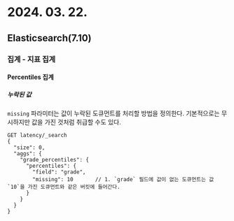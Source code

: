 # 2024. 03. 22.

## Elasticsearch(7.10)

### 집계 - 지표 집계

#### Percentiles 집계

##### 누락된 값

`missing` 파라미터는 값이 누락된 도큐먼트를 처리할 방법을 정의한다. 기본적으로는 무시하지만 값을 가진 것처럼 취급할 수도 있다.

```http
GET latency/_search
{
  "size": 0,
  "aggs": {
    "grade_percentiles": {
      "percentiles": {
        "field": "grade",
        "missing": 10       // 1. `grade` 필드에 값이 없는 도큐먼트는 값 `10`을 가진 도큐먼트와 같은 버킷에 들어간다.
      }
    }
  }
}
```


